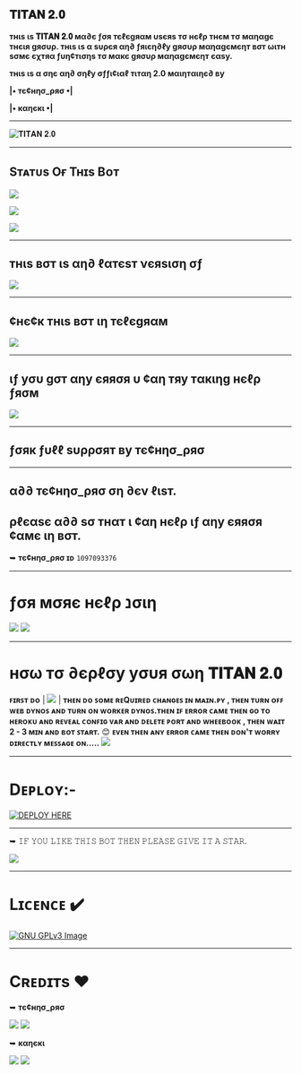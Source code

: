 ## 𝐓𝐈𝐓𝐀𝐍 𝟐.𝟎
**тнιѕ ιѕ 𝐓𝐈𝐓𝐀𝐍 𝟐.𝟎 мα∂є ƒσя тєℓєgяαм υѕєяѕ тσ нєℓρ тнєм тσ мαηαgє тнєιя gяσυρ. тнιѕ ιѕ α ѕυρєя αη∂ ƒяιєη∂ℓу gяσυρ мαηαgємєηт вσт ωιтн ѕσмє єχтяα ƒυη¢тισηѕ тσ мαкє gяσυρ мαηαgємєηт єαѕу.**

**тнιѕ ιѕ α σηє αη∂ σηℓу σƒƒι¢ιαℓ тιтαη 2.0 мαιηтαιηє∂ ву** 

**|• тє¢нησ_ρяσ •|**

**|• кαηєкι •|**

----------------------------------------------------------------------------

![𝐓𝐈𝐓𝐀𝐍 𝟐.𝟎](https://telegra.ph/file/b3848003d589bdbd971f3.jpg)

---------------------------------------------------------------------------- 

## Sᴛᴀᴛᴜs Oғ Tʜɪs Bᴏᴛ
<p align="left"><a href="https://github.com/Titan-OP/TITAN-ROBOT/network/members"><img src="https://img.shields.io/github/forks/Titan-OP/TITAN-ROBOT?label=Forks&logoColor=pink&style=social"></a><p align="left"><a href="https://github.com/Titan-OP/TITAN-ROBOT/stargazers"><img src="https://img.shields.io/github/stars/Titan-OP/TITAN-ROBOT?logoColor=red&style=social"></a><p align="left"><a href="https://github.com/Titan-OP/TITAN-ROBOT"><img src="https://img.shields.io/github/last-commit/Titan-OP/TITAN-ROBOT?style=plastic"></a> 

----------------------------------------------------------------------------

## тнιѕ вσт ιѕ αη∂ ℓαтєѕт νєяѕιση σƒ 

<a href="https://telegram.me/Ultramanagerbot"><img src="https://img.shields.io/badge/BOT-𝐔𝐋𝐓𝐑𝐀 𝐌𝐀𝐍𝐀𝐆𝐄𝐑-red.svg?style=for-the-badge&logo=Telegram"></a>

----------------------------------------------------------------------------

## **¢нє¢к тнιѕ вσт ιη тєℓєgяαм** 
 
<a href="https://telegram.me/titan1v0_bot"><img src="https://img.shields.io/badge/BOT-%F0%9D%90%93%F0%9D%90%88%F0%9D%90%93%F0%9D%90%80%F0%9D%90%8D%20%F0%9D%9F%90.%F0%9D%9F%8E-orange.svg?style=for-the-badge&logo=Telegram"></a>

----------------------------------------------------------------------------

## **ιƒ уσυ gσт αηу єяяσя υ ¢αη тяу тαкιηg нєℓρ ƒяσм** 

 <a href="https://telegram.me/TITANX_CHAT"><img src="https://img.shields.io/badge/TG-SUPPORT%20GROUP-brightgreen.svg?style=for-the-badge&logo=Telegram"></a>

----------------------------------------------------------------------------


## **ƒσяк ƒυℓℓ ѕυρρσят ву тє¢нησ_ρяσ**

----------------------------------------------------------------------------

## **α∂∂ тє¢нησ_ρяσ ση ∂єν ℓιѕт.**
## **ρℓєαѕє α∂∂ ѕσ тнαт ι ¢αη нєℓρ ιƒ αηу єяяσя ¢αмє ιη вσт.**
 
➥ **тє¢нησ_ρяσ ɪᴅ** `1097093376`

----------------------------------------------------------------------------
# **ƒσя мσяє нєℓρ נσιη**

<a href="https://telegram.me/TITAN_SUPPORT"><img src="https://img.shields.io/badge/Join-Support%20Channel-red.svg?style=for-the-badge&logo=Telegram"></a>
<a href="https://telegram.me/TITANX_CHAT"><img src="https://img.shields.io/badge/Join-Support%20Group-blue.svg?style=for-the-badge&logo=Telegram"></a>      

----------------------------------------------------------------------------
  
# **нσω тσ ∂єρℓσу уσυя σωη 𝐓𝐈𝐓𝐀𝐍 𝟐.𝟎**

**ꜰɪʀꜱᴛ ᴅᴏ**  | <a href="https://github.com/Titan-OP/TITAN-ROBOT/network/members"><img src="https://img.shields.io/badge/-FORK-blue.svg?style=for-the-badge&logo=Github"></a> |  **ᴛʜᴇɴ ᴅᴏ ꜱᴏᴍᴇ ʀᴇQᴜɪʀᴇᴅ ᴄʜᴀɴɢᴇꜱ ɪɴ __ᴍᴀɪɴ__.ᴘʏ , ᴛʜᴇɴ ᴛᴜʀɴ ᴏꜰꜰ ᴡᴇʙ ᴅʏɴᴏꜱ ᴀɴᴅ ᴛᴜʀɴ ᴏɴ ᴡᴏʀᴋᴇʀ ᴅʏɴᴏꜱ.ᴛʜᴇɴ ɪꜰ ᴇʀʀᴏʀ ᴄᴀᴍᴇ ᴛʜᴇɴ ɢᴏ ᴛᴏ ʜᴇʀᴏᴋᴜ ᴀɴᴅ ʀᴇᴠᴇᴀʟ ᴄᴏɴꜰɪɢ ᴠᴀʀ ᴀɴᴅ ᴅᴇʟᴇᴛᴇ ᴘᴏʀᴛ ᴀɴᴅ ᴡʜᴇᴇʙᴏᴏᴋ , ᴛʜᴇɴ ᴡᴀɪᴛ 2 - 3 ᴍɪɴ ᴀɴᴅ ʙᴏᴛ ꜱᴛᴀʀᴛ.** 😊
**ᴇᴠᴇɴ ᴛʜᴇɴ ᴀɴʏ ᴇʀʀᴏʀ ᴄᴀᴍᴇ ᴛʜᴇɴ ᴅᴏɴ'ᴛ ᴡᴏʀʀʏ ᴅɪʀᴇᴄᴛʟʏ ᴍᴇꜱꜱᴀɢᴇ ᴏɴ.....**   <a href="https://telegram.me/TITANX_CHAT"><img src="https://img.shields.io/badge/-SUPPORT%20GROUP-brightgreen.svg?style=for-the-badge&logo=Telegram"></a>

----------------------------------------------------------------------------
# Dᴇᴘʟᴏʏ:-

[![DEPLOY HERE](https://www.herokucdn.com/deploy/button.svg)](https://heroku.com/deploy?template=https://github.com/Titan-OP/TITAN-IDK/blob/Kittu)

----------------------------------------------------------------------------
➥ 𝙸𝙵 𝚈𝙾𝚄 𝙻𝙸𝙺𝙴 𝚃𝙷𝙸𝚂 𝙱𝙾𝚃 𝚃𝙷𝙴𝙽 𝙿𝙻𝙴𝙰𝚂𝙴 𝙶𝙸𝚅𝙴 𝙸𝚃 𝙰 𝚂𝚃𝙰𝚁.

<a href="https://github.com/Titan-OP/TITAN-ROBOT/stargazers"><img src="https://img.shields.io/badge/-STAR-purple.svg?style=for-the-badge&logo=Github"></a>

----------------------------------------------------------------------------
# Lɪᴄᴇɴᴄᴇ ✔️
[![GNU GPLv3 Image](https://www.gnu.org/graphics/gplv3-127x51.png)](http://www.gnu.org/licenses/gpl-3.0.en.html)  

----------------------------------------------------------------------------

# Cʀᴇᴅɪᴛs ❤️

➥ **тє¢нησ_ρяσ** 

<a href="https://github.com/Titan-OP" alt="Tᴇᴄʜɴᴏ Pʀᴏ"> <img src="https://img.shields.io/badge/-T%E1%B4%87%E1%B4%84%CA%9C%C9%B4%E1%B4%8F%20P%CA%80%E1%B4%8F-blue?logo=github" /></a>     <a href="https://telegram.me/DARK_DEVIL_OP" alt="Tᴇᴄʜɴᴏ Pʀᴏ"> <img src="https://img.shields.io/badge/-T%E1%B4%87%E1%B4%84%CA%9C%C9%B4%E1%B4%8F%20P%CA%80%E1%B4%8F-bluevoilet?logo=telegram" /></a>

➥ **кαηєкι**  

<a href="https://github.com/kanekiken44" alt="Kᴀɴᴇᴋɪ"> <img src="https://img.shields.io/badge/-K%E1%B4%80%C9%B4%E1%B4%87%E1%B4%8B%C9%AA-brightgreen?logo=github" /></a>      <a href="https://telegram.me/Kaneki_66" alt="Kᴀɴᴇᴋɪ"> <img src="https://img.shields.io/badge/-K%E1%B4%80%C9%B4%E1%B4%87%E1%B4%8B%C9%AA-orange?logo=telegram" /></a>

